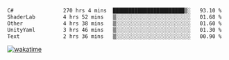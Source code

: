 <!--START_SECTION:waka-->

```txt
C#                270 hrs 4 mins  ███████████████████████▒░   93.10 %
ShaderLab         4 hrs 52 mins   ▒░░░░░░░░░░░░░░░░░░░░░░░░   01.68 %
Other             4 hrs 38 mins   ▒░░░░░░░░░░░░░░░░░░░░░░░░   01.60 %
UnityYaml         3 hrs 46 mins   ▒░░░░░░░░░░░░░░░░░░░░░░░░   01.30 %
Text              2 hrs 36 mins   ▒░░░░░░░░░░░░░░░░░░░░░░░░   00.90 %
```

<!--END_SECTION:waka-->
[![wakatime](https://wakatime.com/badge/user/6c2f442e-41b4-42e3-bc06-d5d8203ad1da.svg)](https://wakatime.com/@6c2f442e-41b4-42e3-bc06-d5d8203ad1da)
